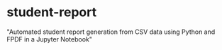 # student-report
"Automated student report generation from CSV data using Python and FPDF in a Jupyter Notebook"
